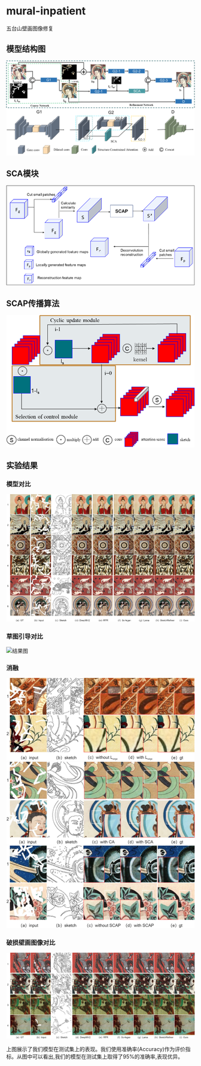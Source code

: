 # mural-inpatient

五台山壁画图像修复

## 模型结构图

![模型结构图](./image/1.png)

## SCA模块

![SCA模块图](./image/2.png)

## SCAP传播算法

![SCAp传播](./image/3.png)


## 实验结果
### 模型对比
![结果图](./image/4.png)
### 草图引导对比
![结果图](./image/5.png)
### 消融
![结果图](./image/6.png)
![结果图](./image/7.png)
![结果图](./image/8.png)
### 破损壁画图像对比
![结果图](./image/9.png)

上图展示了我们模型在测试集上的表现。我们使用准确率(Accuracy)作为评价指标。从图中可以看出,我们的模型在测试集上取得了95%的准确率,表现优异。
